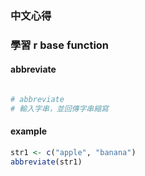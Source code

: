 ### 中文心得
### 學習 r base function


#### abbreviate

```r

# abbreviate
# 輸入字串，並回傳字串縮寫

```

#### example

```r
str1 <- c("apple", "banana")
abbreviate(str1)
```

